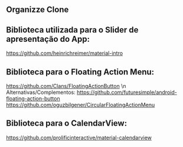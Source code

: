 ## Organizze Clone


## Biblioteca utilizada para o Slider de apresentação do App:
https://github.com/heinrichreimer/material-intro

## Biblioteca para o Floating Action Menu:
https://github.com/Clans/FloatingActionButton \n
Alternativas/Complementos: 
https://github.com/futuresimple/android-floating-action-button
https://github.com/oguzbilgener/CircularFloatingActionMenu

## Biblioteca para o CalendarView:
https://github.com/prolificinteractive/material-calendarview
